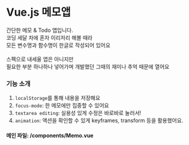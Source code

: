 # Vue.js 메모앱  
간단한 메모 & Todo 앱입니다.  
코딩 세달 차에 혼자 이리저리 해볼 때라  
모든 변수명과 함수명이 한글로 작성되어 있어요  
<br/>
스펙으로 내세울 앱은 아니지만  
필요한 부분 하나하나 넣어가며 개발했던 그때의 재미나 추억 때문에 열어요  

### 기능 소개
1. `localStorage`를 통해 내용을 저장해요
2. `focus-mode`: 한 메모에만 집중할 수 있어요
3. `textarea editing`: 실용성 있게 수정은 바로바로 눌러서!
4. `animation`: 액션을 확인할 수 있게 keyframes, transform 등을 활용했어요.

#### 메인 파일: /components/Memo.vue
